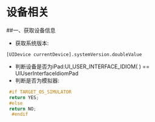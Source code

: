 # 设备相关

##一、获取设备信息
* 获取系统版本:
``` obj
[UIDevice currentDevice].systemVersion.doubleValue
```
* 判断设备是否为iPad:UI_USER_INTERFACE_IDIOM( ) == UIUserInterfaceIdiomPad
* 判断是否为模拟器:
```c
 #if TARGET_OS_SIMULATOR 
 return YES;
 #else
 return NO;
  #endif
```
